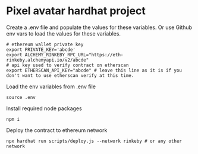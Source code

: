 # Pixel avatar hardhat project


Create a .env file and populate the values for these variables. Or use Github env vars to load the values for these variables. 
```
# ethereum wallet private key 
export PRIVATE_KEY='abcde'
export ALCHEMY_RINKEBY_RPC_URL="https://eth-rinkeby.alchemyapi.io/v2/abcde"
# api key used to verify contract on etherscan 
export ETHERSCAN_API_KEY="abcde" # leave this line as it is if you don't want to use etherscan verify at this time. 
```

Load the env variables from .env file 


```
source .env
```


Install required node packages

```
npm i 
```

Deploy the contract to ethereum network 

```shell
npx hardhat run scripts/deploy.js --network rinkeby # or any other network 
```
